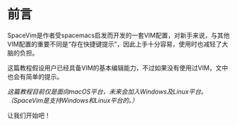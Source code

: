 # 前言

SpaceVim是作者受spacemacs启发而开发的一套VIM配置，对新手来说，与其他VIM配置的重要不同是“存在快捷键提示”，因此上手十分容易，使用时也减轻了大脑的负担。

这篇教程假设用户已经具备VIM的基本编辑能力，不过如果没有使用过VIM，文中也会有简单的提示。

*这篇教程目前仅是面向macOS平台，未来会加入Windows及Linux平台。（SpaceVim是支持Windows和Linux平台的。）*

让我们开始吧！


